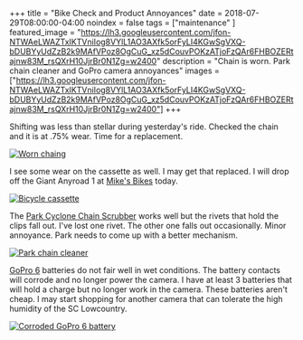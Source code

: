 +++
title =  "Bike Check and Product Annoyances"
date = 2018-07-29T08:00:00-04:00
noindex = false
tags = ["maintenance" ]
featured_image = "https://lh3.googleusercontent.com/jfon-NTWAeLWAZTxIKTVniIog8VYlL1AO3AXfk5orFyLI4KGwSgVXQ-bDUBYyUdZzB2k9MAfVPoz8OgCuG_xz5dCouvPOKzATjoFzQAr6FHBOZERtajnw83M_rsQXrH10JjrBr0N1Zg=w2400"
description = "Chain is worn. Park chain cleaner and GoPro camera annoyances"
images = ["https://lh3.googleusercontent.com/jfon-NTWAeLWAZTxIKTVniIog8VYlL1AO3AXfk5orFyLI4KGwSgVXQ-bDUBYyUdZzB2k9MAfVPoz8OgCuG_xz5dCouvPOKzATjoFzQAr6FHBOZERtajnw83M_rsQXrH10JjrBr0N1Zg=w2400"]
+++

Shifting was less than stellar during yesterday's ride. Checked the chain and it is at .75% wear. Time for a replacement.

[![Worn chaing](https://lh3.googleusercontent.com/jfon-NTWAeLWAZTxIKTVniIog8VYlL1AO3AXfk5orFyLI4KGwSgVXQ-bDUBYyUdZzB2k9MAfVPoz8OgCuG_xz5dCouvPOKzATjoFzQAr6FHBOZERtajnw83M_rsQXrH10JjrBr0N1Zg=w2400)](https://lh3.googleusercontent.com/jfon-NTWAeLWAZTxIKTVniIog8VYlL1AO3AXfk5orFyLI4KGwSgVXQ-bDUBYyUdZzB2k9MAfVPoz8OgCuG_xz5dCouvPOKzATjoFzQAr6FHBOZERtajnw83M_rsQXrH10JjrBr0N1Zg=w2400)

I see some wear on the cassette as well. I may get that replaced. I will drop off the Giant Anyroad 1 at [Mike's Bikes](http://www.mikesbikescharleston.com/) today.

[![Bicycle cassette](https://lh3.googleusercontent.com/vZlrqhwjTf39sz12UUk8mVhyFqs75324Ab6CSyErkReXFzgctFSd1Sp7WEoRssncknhgLds7DNaRe0X6G0jH-MNkCp8WGi6D5ub0GBWCC6IDlqVtXQfRUX4kIN5oOwwQ5HrSA95KPRA=w2400)](https://lh3.googleusercontent.com/vZlrqhwjTf39sz12UUk8mVhyFqs75324Ab6CSyErkReXFzgctFSd1Sp7WEoRssncknhgLds7DNaRe0X6G0jH-MNkCp8WGi6D5ub0GBWCC6IDlqVtXQfRUX4kIN5oOwwQ5HrSA95KPRA=w2400)


The [Park Cyclone Chain Scrubber](https://www.parktool.com/product/cyclone-chain-scrubber-cm-5-2) works well but the rivets that hold the clips fall out. I've lost one rivet. The other one falls out occasionally. Minor annoyance. Park needs to come up with a better mechanism.

[![Park chain cleaner](https://lh3.googleusercontent.com/lrNwqHq8RHbgDinJdbxtzybkV8H9fX0rGNT6Xnsz2zQ2DSzPXWoeWGq--gMK6K-7V59x4V6beXIP9-HloBl3y_HbkOXg5Kt9zZlvaRsV6HSKwRURjB5aOMbJkDQcRJvYlWvvIVoAnmk=w2400)](https://lh3.googleusercontent.com/lrNwqHq8RHbgDinJdbxtzybkV8H9fX0rGNT6Xnsz2zQ2DSzPXWoeWGq--gMK6K-7V59x4V6beXIP9-HloBl3y_HbkOXg5Kt9zZlvaRsV6HSKwRURjB5aOMbJkDQcRJvYlWvvIVoAnmk=w2400)

[GoPro 6](https://shop.gopro.com/cameras/hero6-black/CHDHX-601-master.html) batteries do not fair well in wet conditions. The battery contacts will corrode and no longer power the camera. I have at least 3 batteries that will hold a charge but no longer work in the camera. These batteries aren't cheap. I may start shopping for another camera that can tolerate the high humidity of the SC Lowcountry.


[![Corroded GoPro 6 battery](https://lh3.googleusercontent.com/dlolLV5Uds8E6jcceGlafujd4Lsow7LIzllriMgrg3TuqdExgfiBV3t1wV7lmx9umR5Vo7dKCtM6dVn6ke7KDt6WifpO0AWYPmx_LOQladzfx7OMRwD2I9QFfSgBfFiTx_Pu4wkZMyI=w2400)](https://lh3.googleusercontent.com/dlolLV5Uds8E6jcceGlafujd4Lsow7LIzllriMgrg3TuqdExgfiBV3t1wV7lmx9umR5Vo7dKCtM6dVn6ke7KDt6WifpO0AWYPmx_LOQladzfx7OMRwD2I9QFfSgBfFiTx_Pu4wkZMyI=w2400)

